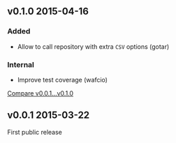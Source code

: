 ## v0.1.0 2015-04-16

### Added

* Allow to call repository with extra `CSV` options (gotar)

### Internal

* Improve test coverage (wafcio)

[Compare v0.0.1...v0.1.0](https://github.com/rom-rb/rom-csv/compare/v0.0.1...v0.1.0)

## v0.0.1 2015-03-22

First public release
